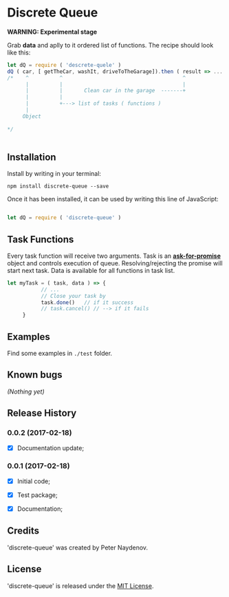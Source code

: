 # Discrete Queue

**WARNING: Experimental stage**

Grab **data** and aplly to it ordered list of functions. The recipe should look like this:

```js
let dQ = require ( 'descrete-quele' )
dQ ( car, [ getTheCar, washIt, driveToTheGarage]).then ( result => .... )
/*    ^          ^                                       ^
      |          |                                       |
      |          |       Clean car in the garage  -------+
      |          |
      |          +---> list of tasks ( functions )
      |
     Object
                     
*/
   
```










## Installation

Install by writing in your terminal:
```
npm install discrete-queue --save
```

Once it has been installed, it can be used by writing this line of JavaScript:
```js

let dQ = require ( 'discrete-queue' )

```




## Task Functions
Every task function will receive two arguments.  Task is an [**ask-for-promise**](https://github.com/PeterNaydenov/ask-for-promise) object and controls execution of queue. Resolving/rejecting the promise will start next task. Data is available for all functions in task list.

```js
let myTask = ( task, data ) => {
           // ...
           // Close your task by 
           task.done()   // if it success
           // task.cancel() // --> if it fails
     }

```



## Examples 

Find some examples in `./test` folder.






## Known bugs
_(Nothing yet)_










## Release History

### 0.0.2 (2017-02-18)
 - [x] Documentation update;

### 0.0.1 (2017-02-18)
 
 - [x] Initial code;
 - [x] Test package;
 - [x] Documentation;





## Credits
'discrete-queue' was created by Peter Naydenov.





## License
'discrete-queue' is released under the [MIT License](http://opensource.org/licenses/MIT).




